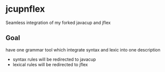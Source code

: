 # jcupnflex
Seamless integration of my forked javacup and jflex
## Goal
have one grammar tool which integrate syntax and lexic into one description
+ syntax rules will be redirected to javacup
+ lexical rules will be redirected to jflex
